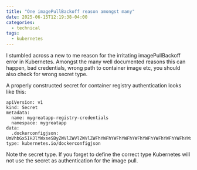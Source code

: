 ```yaml
---
title: "One imagePullBackoff reason amongst many"
date: 2025-06-15T12:19:38-04:00
categories:
  - technical
tags:
  - kubernetes
---
```

I stumbled across a new to me reason for the irritating imagePullBackoff error in Kubernetes. Amongst the many well documented reasons this can happen, bad credentials, wrong path to container image etc, you should also check for wrong secret type.

A properly constructed secret for container registry authentication looks like this:
```
apiVersion: v1
kind: Secret
metadata:
  name: mygreatapp-registry-credentials
  namespace: mygreatapp
data:
  .dockerconfigjson: UmVhbGx5IHJlYWxseSByZWVlZWVlZWVlZWFhYWFhYWFhYWFhYWFhYWFhYWFhYWFhYWFhYWxsbGxsbGxsbGxsbGxsbGxsbGxsbGxsbGxsbGxsbGx5eXl5eXl5eXl5eXl5eXl5eXl5eSBsbGxsbGxsbGxsbGxsbG9vb29vb29vb29vb29vb29vb29vb29vb29vb25ubm5ubm5ubm5ubm5ubm5ubm5ubm5ubmdnZ2dnZ2dnZ2dnZ2dnZ2dnZ2cgYXV0aCBrZXlzCg==
type: kubernetes.io/dockerconfigjson
```
Note the secret type. If you forget to define the correct type Kubernetes will not use the secret as authentication for the image pull.
